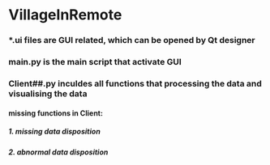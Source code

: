 # VillageInRemote

### *.ui files are GUI related, which can be opened by Qt designer
### main.py is the main script that activate GUI
### Client##.py inculdes all functions that processing the data and visualising the data

#### missing functions in Client:
##### 1. missing data disposition
##### 2. abnormal data disposition
